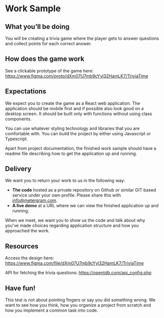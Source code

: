 # Work Sample

## What you’ll be doing
You will be creating a trivia game where the player gets to answer questions and collect points for each correct answer.

## How does the game work
See a clickable prototype of the game here: https://www.figma.com/proto/dXm07U7mb9cYyl32HamLK7/TriviaTime

## Expectations
We expect you to create the game as a React web application. The application should be mobile first and if possible also look good on a desktop screen. It should be built only with functions without using class components.

You can use whatever styling technology and libraries that you are comfortable with. You can build the project by either using Javascript or Typescript.

Apart from project documentation, the finished work sample should have a readme file describing how to get the application up and running.

## Delivery
We want you to return your work to us in the following way:

- **The code** hosted as a private repository on Github or similar GIT based service under your own profile. Please share this with info@metergram.com.
- **A live demo** at a URL where we can view the finished application up and running.

When we meet, we want you to show us the code and talk about why you've made choices regarding application structure and how you approached the work.

## Resources
Access the design here: https://www.figma.com/file/dXm07U7mb9cYyl32HamLK7/TriviaTime

API for fetching the trivia questions: https://opentdb.com/api_config.php

## Have fun!
This test is not about pointing fingers or say you did something wrong. We want to see how you think, how you organize a project from scratch and how you implement a common task into code.

